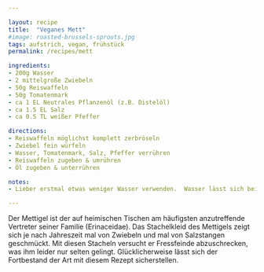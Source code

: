 ```yaml
---

layout: recipe
title:  "Veganes Mett"
#image: roasted-brussels-sprouts.jpg
tags: aufstrich, vegan, frühstück
permalink: /recipes/mett

ingredients:
- 200g Wasser
- 2 mittelgroße Zwiebeln
- 50g Reiswaffeln
- 50g Tomatenmark
- ca 1 EL Neutrales Pflanzenöl (z.B. Distelöl)
- ca 1.5 EL Salz
- ca 0.5 TL weißer Pfeffer

directions:
- Reiswaffeln möglichst komplett zerbröseln
- Zwiebel fein würfeln
- Wasser, Tomatenmark, Salz, Pfeffer verrühren
- Reiswaffeln zugeben & umrühren
- Öl zugeben & unterrühren

notes:
- Lieber erstmal etwas weniger Wasser verwenden.  Wasser lässt sich bei Bedarf leichter zugeben als neue Reiswaffeln

---
```


Der Mettigel ist der auf heimischen Tischen am häufigsten anzutreffende Vertreter seiner Familie (Erinaceidae).  Das Stachelkleid des Mettigels zeigt sich je nach Jahreszeit mal von Zwiebeln und mal von Salzstangen geschmückt.  Mit diesen Stacheln versucht er Fressfeinde abzuschrecken, was ihm leider nur selten gelingt.  Glücklicherweise lässt sich der Fortbestand der Art mit diesem Rezept sicherstellen.

